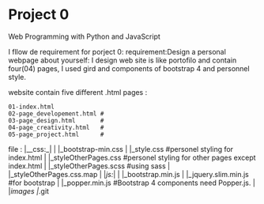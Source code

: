 # Project 0

Web Programming with Python and JavaScript

I fllow de requirement for porject 0:
requirement:Design a personal webpage about yourself:
 I design web site is like portofilo and contain four(04) pages, I used gird and components of bootstrap 4 and personnel style.
	
 website contain five different .html pages :

	01-index.html 
	02-page_developement.html # 
	03-page_design.html       #
	04-page_creativity.html   #
	05-page_project.html      #
file :
    |__css:_|
    |       |_bootstrap-min.css 
    |	    |_style.css #personel  styling for index.html
    |	    |_styleOtherPages.css #personel  styling for other pages except index.html
    |	    |_styleOtherPages.scss #using sass 
    |	    |_styleOtherPages.css.map
    |
    |_js:_|
    |     |_bootstrap.min.js
    |     |_jquery.slim.min.js #for bootstrap
    |     |_popper.min.js  #Bootstrap 4 components need Popper.js.
    |
    |_images
    |_.git
